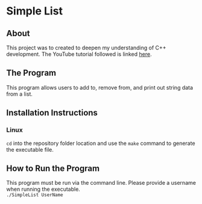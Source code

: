 # Simple List

## About

This project was to created to deepen my understanding of C++ development.
The YouTube tutorial followed is linked [here](https://www.youtube.com/watch?v=VXvPpPCF7E0).

## The Program

This program allows users to add to, remove from, and print out string data from a list.

## Installation Instructions

### Linux
```cd``` into the repository folder location and use the ```make``` command to generate the executable file.

## How to Run the Program

This program must be run via the command line. Please provide a username when running the executable.  
```./SimpleList UserName```
